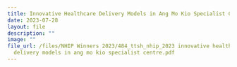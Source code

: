 ```yaml
---
title: Innovative Healthcare Delivery Models in Ang Mo Kio Specialist Centre
date: 2023-07-28
layout: file
description: ""
image: ""
file_url: /files/NHIP Winners 2023/484_ttsh_nhip_2023 innovative healthcare
  delivery models in ang mo kio specialist centre.pdf
---
```

